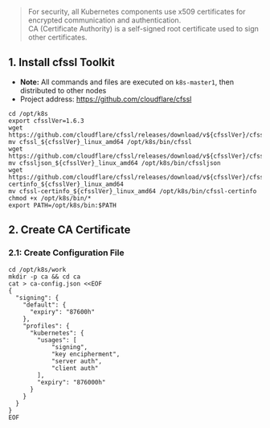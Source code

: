 > For security, all Kubernetes components use x509 certificates for encrypted communication and authentication.<br>
> CA (Certificate Authority) is a self-signed root certificate used to sign other certificates.

## 1. Install cfssl Toolkit
- **Note:** All commands and files are executed on `k8s-master1`, then distributed to other nodes
- Project address: https://github.com/cloudflare/cfssl

```shell
cd /opt/k8s
export cfsslVer=1.6.3
wget https://github.com/cloudflare/cfssl/releases/download/v${cfsslVer}/cfssl_${cfsslVer}_linux_amd64
mv cfssl_${cfsslVer}_linux_amd64 /opt/k8s/bin/cfssl
wget https://github.com/cloudflare/cfssl/releases/download/v${cfsslVer}/cfssljson_${cfsslVer}_linux_amd64
mv cfssljson_${cfsslVer}_linux_amd64 /opt/k8s/bin/cfssljson
wget https://github.com/cloudflare/cfssl/releases/download/v${cfsslVer}/cfssl-certinfo_${cfsslVer}_linux_amd64 
mv cfssl-certinfo_${cfsslVer}_linux_amd64 /opt/k8s/bin/cfssl-certinfo
chmod +x /opt/k8s/bin/*
export PATH=/opt/k8s/bin:$PATH
```

## 2. Create CA Certificate
### 2.1: Create Configuration File
```shell
cd /opt/k8s/work
mkdir -p ca && cd ca
cat > ca-config.json <<EOF
{
  "signing": {
    "default": {
      "expiry": "87600h"
    },
    "profiles": {
      "kubernetes": {
        "usages": [
            "signing",
            "key encipherment",
            "server auth",
            "client auth"
        ],
        "expiry": "876000h"
      }
    }
  }
}
EOF
```
